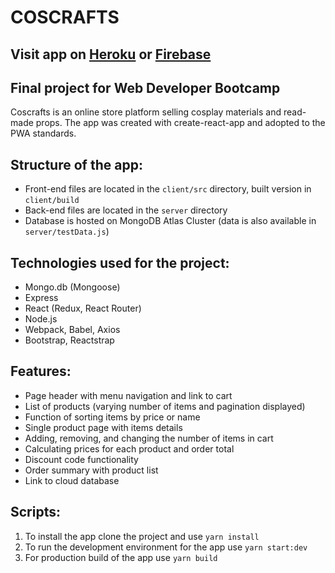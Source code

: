 # COSCRAFTS
## Visit app on [Heroku](https://coscrafts.herokuapp.com/) or [Firebase](https://coscrafts-app.firebaseapp.com/)

## Final project for Web Developer Bootcamp
Coscrafts is an online store platform selling cosplay materials and read-made props. The app was created with create-react-app and adopted to the PWA standards. 

## Structure of the app:
- Front-end files are located in the `client/src` directory, built version in `client/build`
- Back-end files are located in the `server` directory
- Database is hosted on MongoDB Atlas Cluster (data is also available in `server/testData.js`)

## Technologies used for the project:
- Mongo.db (Mongoose)
- Express
- React (Redux, React Router)
- Node.js
- Webpack, Babel, Axios
- Bootstrap, Reactstrap

## Features:
- Page header with menu navigation and link to cart
- List of products (varying number of items and pagination displayed)
- Function of sorting items by price or name
- Single product page with items details
- Adding, removing, and changing the number of items in cart
- Calculating prices for each product and order total
- Discount code functionality
- Order summary with product list
- Link to cloud database

## Scripts:
1. To install the app clone the project and use `yarn install`
2. To run the development environment for the app use `yarn start:dev`
3. For production build of the app use `yarn build`
